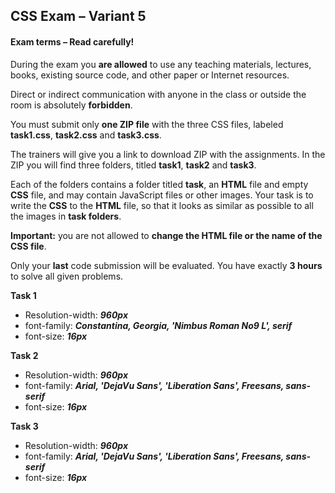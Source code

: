 ## CSS Exam – Variant 5

#### Exam terms – Read carefully!

During the exam you **are allowed** to use any teaching materials, lectures, books, existing source code, and other paper or Internet resources.

Direct or indirect communication with anyone in the class or outside the room is absolutely **forbidden**.

You must submit only **one ZIP file** with the three CSS files, labeled **task1.css**, **task2.css** and **task3.css**.

The trainers will give you a link to download ZIP with the assignments. In the ZIP you will find three folders, titled **task1**, **task2** and **task3**.

Each of the folders contains a folder titled **task**, an **HTML** file and empty **CSS** file, and may contain JavaScript files or other images. Your task is to write the **CSS** to the **HTML** file, so that it looks as similar as possible to all the images in **task folders**.

**Important:** you are not allowed to **change the HTML file or the name of the CSS file**.

Only your **last** code submission will be evaluated. You have exactly **3 hours** to solve all given problems.

**Task 1**
  * Resolution-width: ***960px***
  * font-family: ***Constantina, Georgia, 'Nimbus Roman No9 L', serif***
  * font-size: ***16px***

**Task 2**
  * Resolution-width: ***960px***
  * font-family: ***Arial, 'DejaVu Sans', 'Liberation Sans', Freesans, sans-serif***
  * font-size: ***16px***
  
**Task 3**
  * Resolution-width: ***960px***
  * font-family: ***Arial, 'DejaVu Sans', 'Liberation Sans', Freesans, sans-serif***
  * font-size: ***16px***
